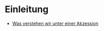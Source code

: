 <!-- TITLE: Nick Lab -->
<!-- SUBTITLE: Verwaltung einer botanischen Sammlung und Integration anfallender Daten  -->

# Einleitung
* [Was verstehen wir unter einer Akzession](/nick-lab/akzession)
